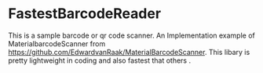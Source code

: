 # FastestBarcodeReader
This is a sample barcode or qr code scanner. An Implementation example of MaterialbarcodeScanner from https://github.com/EdwardvanRaak/MaterialBarcodeScanner. This libary is pretty lightweight in coding and also fastest that others .
